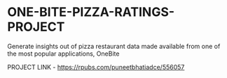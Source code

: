 # ONE-BITE-PIZZA-RATINGS-PROJECT
Generate insights out of pizza restaurant data made available from one of the most popular applications, OneBite

PROJECT LINK - https://rpubs.com/puneetbhatiadce/556057
